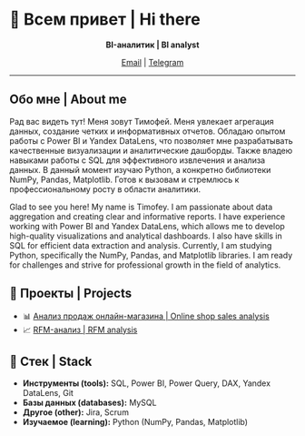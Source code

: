 # 👋 Всем привет | Hi there

<p align="center">
  <b>BI-аналитик | BI analyst </b>
</p>

<p align="center">
  <a href="mailto:lts-2003@mail.ru">Email</a> |
  <a href="https://t.me/temokha">Telegram</a>
</p>

---

## Обо мне | About me

Рад вас видеть тут! Меня зовут Тимофей. Меня увлекает агрегация данных, создание четких и информативных отчетов. Обладаю опытом работы с Power BI и Yandex DataLens, что позволяет мне разрабатывать качественные визуализации и аналитические дашборды. Также владею навыками работы с SQL для эффективного извлечения и анализа данных. В данный момент изучаю Python, а конкретно библиотеки NumPy, Pandas, Matplotlib. Готов к вызовам и стремлюсь к профессиональному росту в области аналитики. 



Glad to see you here! My name is Timofey. I am passionate about data aggregation and creating clear and informative reports. I have experience working with Power BI and Yandex DataLens, which allows me to develop high-quality visualizations and analytical dashboards. I also have skills in SQL for efficient data extraction and analysis. Currently, I am studying Python, specifically the NumPy, Pandas, and Matplotlib libraries. I am ready for challenges and strive for professional growth in the field of analytics.


## 📝 Проекты | Projects

- 📊 [Анализ продаж онлайн-магазина | Online shop sales analysis](https://github.com/temokha/Online_Shop_Sales_Project-SQL-PowerBI-)
- 📈 [RFM-анализ | RFM analysis](https://github.com/temokha/RFM-analysis)

## 🔧 Стек | Stack

- **Инструменты (tools):** SQL, Power BI, Power Query, DAX, Yandex DataLens, Git
- **Базы данных (databases):** MySQL
- **Другое (other):** Jira, Scrum
- **Изучаемое (learning):** Python (NumPy, Pandas, Matplotlib)





